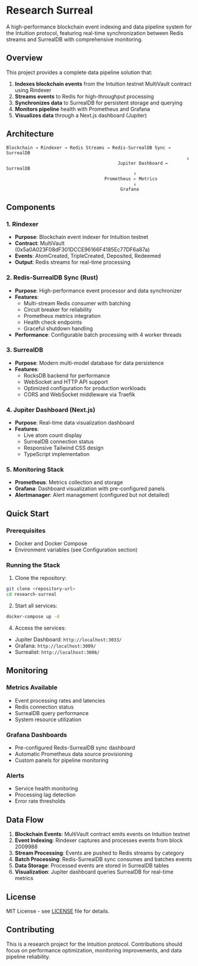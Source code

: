 # Research Surreal

A high-performance blockchain event indexing and data pipeline system for the Intuition protocol, featuring real-time synchronization between Redis streams and SurrealDB with comprehensive monitoring.

## Overview

This project provides a complete data pipeline solution that:

1. **Indexes blockchain events** from the Intuition testnet MultiVault contract using Rindexer
2. **Streams events** to Redis for high-throughput processing
3. **Synchronizes data** to SurrealDB for persistent storage and querying
4. **Monitors pipeline** health with Prometheus and Grafana
5. **Visualizes data** through a Next.js dashboard (Jupiter)

## Architecture

```
Blockchain → Rindexer → Redis Streams → Redis-SurrealDB Sync → SurrealDB
                                                                    ↓
                                          Jupiter Dashboard ← SurrealDB
                                                ↑
                                     Prometheus ← Metrics
                                                ↓
                                           Grafana
```

## Components

### 1. Rindexer
- **Purpose**: Blockchain event indexer for Intuition testnet
- **Contract**: MultiVault (0x5a0A023F08dF301DCCE96166F4185Ec77DF6a87a)
- **Events**: AtomCreated, TripleCreated, Deposited, Redeemed
- **Output**: Redis streams for real-time processing

### 2. Redis-SurrealDB Sync (Rust)
- **Purpose**: High-performance event processor and data synchronizer
- **Features**:
  - Multi-stream Redis consumer with batching
  - Circuit breaker for reliability
  - Prometheus metrics integration
  - Health check endpoints
  - Graceful shutdown handling
- **Performance**: Configurable batch processing with 4 worker threads

### 3. SurrealDB
- **Purpose**: Modern multi-model database for data persistence
- **Features**:
  - RocksDB backend for performance
  - WebSocket and HTTP API support
  - Optimized configuration for production workloads
  - CORS and WebSocket middleware via Traefik

### 4. Jupiter Dashboard (Next.js)
- **Purpose**: Real-time data visualization dashboard
- **Features**:
  - Live atom count display
  - SurrealDB connection status
  - Responsive Tailwind CSS design
  - TypeScript implementation

### 5. Monitoring Stack
- **Prometheus**: Metrics collection and storage
- **Grafana**: Dashboard visualization with pre-configured panels
- **Alertmanager**: Alert management (configured but not detailed)

## Quick Start

### Prerequisites
- Docker and Docker Compose
- Environment variables (see Configuration section)

### Running the Stack

1. Clone the repository:
```bash
git clone <repository-url>
cd research-surreal
```

2. Start all services:
```bash
docker-compose up -d
```

4. Access the services:
- Jupiter Dashboard: `http://localhost:3033/`
- Grafana: `http://localhost:3009/`
- Surrealist: `http://localhost:3006/`



## Monitoring

### Metrics Available
- Event processing rates and latencies
- Redis connection status
- SurrealDB query performance
- System resource utilization

### Grafana Dashboards
- Pre-configured Redis-SurrealDB sync dashboard
- Automatic Prometheus data source provisioning
- Custom panels for pipeline monitoring

### Alerts
- Service health monitoring
- Processing lag detection
- Error rate thresholds

## Data Flow

1. **Blockchain Events**: MultiVault contract emits events on Intuition testnet
2. **Event Indexing**: Rindexer captures and processes events from block 2009988
3. **Stream Processing**: Events are pushed to Redis streams by category
4. **Batch Processing**: Redis-SurrealDB sync consumes and batches events
5. **Data Storage**: Processed events are stored in SurrealDB tables
6. **Visualization**: Jupiter dashboard queries SurrealDB for real-time metrics


## License

MIT License - see [LICENSE](LICENSE) file for details.

## Contributing

This is a research project for the Intuition protocol. Contributions should focus on performance optimization, monitoring improvements, and data pipeline reliability.

